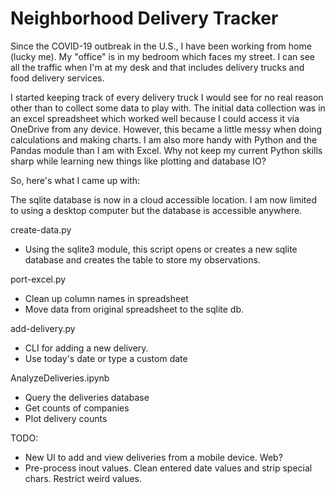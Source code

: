 # Neighborhood Delivery Tracker

Since the COVID-19 outbreak in the U.S., I have been working from home (lucky me).  My "office" is in my bedroom which faces my street. I can see all the traffic when I'm at my desk and that includes delivery trucks and food delivery services.

I started keeping track of every delivery truck I would see for no real reason other than to collect some data to play with.  The initial data collection was in an excel spreadsheet which worked well because I could access it via OneDrive from any device.  However, this became a little messy when doing calculations and making charts.  I am also more handy with Python and the Pandas module than I am with Excel.  Why not keep my current Python skills sharp while learning new things like plotting and database IO?

So, here's what I came up with:

The sqlite database is now in a cloud accessible location.  I am now limited to using a desktop computer but the database is accessible anywhere.

create-data.py
- Using the sqlite3 module, this script opens or creates a new sqlite database and creates the table to store my observations.

port-excel.py
- Clean up column names in spreadsheet
- Move data from original spreadsheet to the sqlite db.

add-delivery.py
- CLI for adding a new delivery.
- Use today's date or type a custom date

AnalyzeDeliveries.ipynb
- Query the deliveries database
- Get counts of companies
- Plot delivery counts

TODO:
- New UI to add and view deliveries from a mobile device. Web?
- Pre-process inout values.  Clean entered date values and strip special chars.  Restrict weird values.
